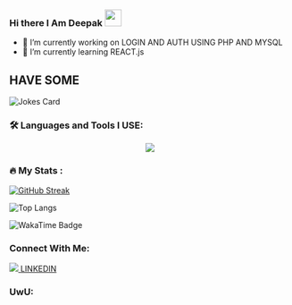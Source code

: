 ### Hi there I Am Deepak <img src="https://media.giphy.com/media/hvRJCLFzcasrR4ia7z/giphy.gif" width="30px"/>
- 🔭 I’m currently working on LOGIN AND AUTH USING PHP AND MYSQL
- 🌱 I’m currently learning REACT.js


## HAVE SOME
<img src="https://readme-jokes.vercel.app/api" alt="Jokes Card" />


### :hammer_and_wrench: Languages and Tools I USE:
<p align="center">
  <a href="https://skillicons.dev">
    <img src="https://skillicons.dev/icons?i=git,github,c,cpp,c++,py,java,js,html,css,react,sass,tailwind,php,netlify,mysql,materialui,linux" />
  </a>
</p>

### :fire: My Stats :
[![GitHub Streak](http://github-readme-streak-stats.herokuapp.com?user=inyCation&theme=dark&hide_border=true&date_format=M%20j%5B%2C%20Y%5D&stroke=DD2727)](https://git.io/streak-stats)


![Top Langs](https://github-readme-stats.vercel.app/api/top-langs/?username=inyCation&hide_progress=false)

![WakaTime Badge](https://wakatime.com/badge/waka_b5f8d2c7-91eb-449e-817e-cd84dde1cf68)


### Connect With Me: 
<span> <a href="https://skillicons.dev">
    <img src="https://skillicons.dev/icons?i=linkedin" />
  </a> 
  <a href="https://www.linkedin.com/in/deepak024/"> LINKEDIN </a>
  <span> 
### UwU:
<img src="https://komarev.com/ghpvc/?username=inyCation&style=flat-square&color=blue" alt=""/>

